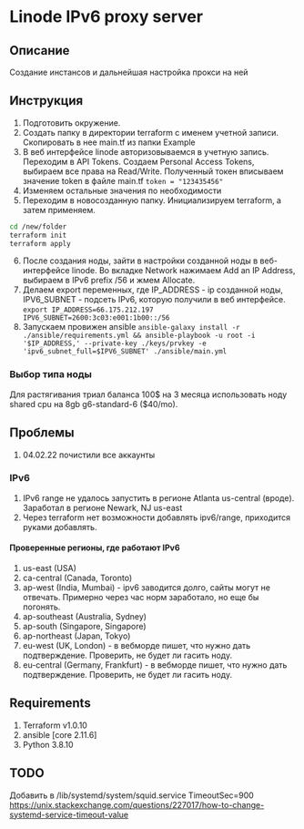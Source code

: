 # Linode IPv6 proxy server

## Описание

Создание инстансов и дальнейшая настройка прокси на ней

## Инструкция

1. Подготовить окружение.
2. Создать папку в директории terraform с именем учетной записи. Скопировать в нее main.tf из папки Example
3. В веб интерфейсе linode авторизовываемся в учетную запись. Переходим в API Tokens. Создаем Personal Access Tokens, выбираем все права на Read/Write. Полученный токен вписываем значение token в файле main.tf
```token = "123435456"```
4. Изменяем остальные значения по необходимости
5. Переходим в новосозданную папку. Инициализируем terraform, а затем применяем.

``` bash
cd /new/folder
terraform init
terraform apply
```

6. После создания ноды, зайти в настройки созданной ноды в веб-интерфейсе linode. Во вкладке Network нажимаем Add an IP Address, выбираем в IPv6 prefix /56 и жмем Allocate.
7. Делаем export переменных, где IP_ADDRESS - ip созданной ноды, IPV6_SUBNET - подсеть IPv6, которую получили в веб интерфейсе.
```export IP_ADDRESS=66.175.212.197 IPV6_SUBNET=2600:3c03:e001:1b00::/56```
8. Запускаем провижен ansible
```ansible-galaxy install -r ./ansible/requirements.yml && ansible-playbook -u root -i '$IP_ADDRESS,' --private-key ./keys/prvkey -e 'ipv6_subnet_full=$IPV6_SUBNET' ./ansible/main.yml```

### Выбор типа ноды

Для растягивания триал баланса 100$ на 3 месяца использовать ноду shared cpu на 8gb g6-standard-6 ($40/mo).

## Проблемы

1. 04.02.22 почистили все аккаунты

### IPv6

1. IPv6 range не удалось запустить в регионе Atlanta us-central (вроде). Заработал в регионе Newark, NJ us-east
2. Через terraform нет возможности добавлять ipv6/range, приходится руками добавлять.

#### Проверенные регионы, где работают IPv6

1. us-east (USA)
1. ca-central (Canada, Toronto)
1. ap-west (India, Mumbai) - ipv6 заводится долго, сайты могут не отвечать. Примерно через час норм заработало, но еще бы погонять.
1. ap-southeast (Australia, Sydney)
1. ap-south (Singapore, Singapore)
1. ap-northeast (Japan, Tokyo)
1. eu-west (UK, London) - в вебморде пишет, что нужно дать подтверждение. Проверить, не будет ли гасить ноду.
1. eu-central (Germany, Frankfurt) - в вебморде пишет, что нужно дать подтверждение. Проверить, не будет ли гасить ноду.

## Requirements

1. Terraform v1.0.10
2. ansible [core 2.11.6]
3. Python 3.8.10

## TODO

Добавить в /lib/systemd/system/squid.service TimeoutSec=900
<https://unix.stackexchange.com/questions/227017/how-to-change-systemd-service-timeout-value>
